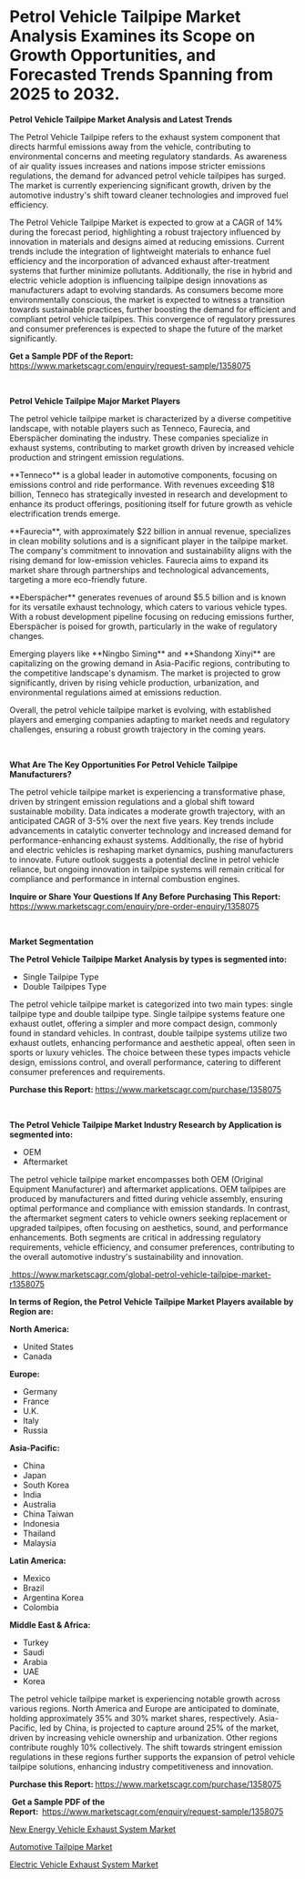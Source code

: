 <p><h1>Petrol Vehicle Tailpipe Market Analysis Examines its Scope on Growth Opportunities, and Forecasted Trends Spanning from 2025 to 2032.</h1></p><p><strong>Petrol Vehicle Tailpipe Market Analysis and Latest Trends</strong></p>
<p><p>The Petrol Vehicle Tailpipe refers to the exhaust system component that directs harmful emissions away from the vehicle, contributing to environmental concerns and meeting regulatory standards. As awareness of air quality issues increases and nations impose stricter emissions regulations, the demand for advanced petrol vehicle tailpipes has surged. The market is currently experiencing significant growth, driven by the automotive industry's shift toward cleaner technologies and improved fuel efficiency. </p><p>The Petrol Vehicle Tailpipe Market is expected to grow at a CAGR of 14% during the forecast period, highlighting a robust trajectory influenced by innovation in materials and designs aimed at reducing emissions. Current trends include the integration of lightweight materials to enhance fuel efficiency and the incorporation of advanced exhaust after-treatment systems that further minimize pollutants. Additionally, the rise in hybrid and electric vehicle adoption is influencing tailpipe design innovations as manufacturers adapt to evolving standards. As consumers become more environmentally conscious, the market is expected to witness a transition towards sustainable practices, further boosting the demand for efficient and compliant petrol vehicle tailpipes. This convergence of regulatory pressures and consumer preferences is expected to shape the future of the market significantly.</p></p>
<p><strong>Get a Sample PDF of the Report:&nbsp;</strong> <a href="https://www.marketscagr.com/enquiry/request-sample/1358075?utm_campaign=2113&utm_medium=2&utm_source=Github&utm_content=ia&utm_term=30032025&utm_id=petrol-vehicle-tailpipe">https://www.marketscagr.com/enquiry/request-sample/1358075</a></p>
<p>&nbsp;</p>
<p><strong>Petrol Vehicle Tailpipe Major Market Players</strong></p>
<p><p>The petrol vehicle tailpipe market is characterized by a diverse competitive landscape, with notable players such as Tenneco, Faurecia, and Eberspächer dominating the industry. These companies specialize in exhaust systems, contributing to market growth driven by increased vehicle production and stringent emission regulations.</p><p>**Tenneco** is a global leader in automotive components, focusing on emissions control and ride performance. With revenues exceeding $18 billion, Tenneco has strategically invested in research and development to enhance its product offerings, positioning itself for future growth as vehicle electrification trends emerge.</p><p>**Faurecia**, with approximately $22 billion in annual revenue, specializes in clean mobility solutions and is a significant player in the tailpipe market. The company's commitment to innovation and sustainability aligns with the rising demand for low-emission vehicles. Faurecia aims to expand its market share through partnerships and technological advancements, targeting a more eco-friendly future.</p><p>**Eberspächer** generates revenues of around $5.5 billion and is known for its versatile exhaust technology, which caters to various vehicle types. With a robust development pipeline focusing on reducing emissions further, Eberspächer is poised for growth, particularly in the wake of regulatory changes.</p><p>Emerging players like **Ningbo Siming** and **Shandong Xinyi** are capitalizing on the growing demand in Asia-Pacific regions, contributing to the competitive landscape's dynamism. The market is projected to grow significantly, driven by rising vehicle production, urbanization, and environmental regulations aimed at emissions reduction.</p><p>Overall, the petrol vehicle tailpipe market is evolving, with established players and emerging companies adapting to market needs and regulatory challenges, ensuring a robust growth trajectory in the coming years.</p></p>
<p>&nbsp;</p>
<p><strong>What Are The Key Opportunities For Petrol Vehicle Tailpipe Manufacturers?</strong></p>
<p><p>The petrol vehicle tailpipe market is experiencing a transformative phase, driven by stringent emission regulations and a global shift toward sustainable mobility. Data indicates a moderate growth trajectory, with an anticipated CAGR of 3-5% over the next five years. Key trends include advancements in catalytic converter technology and increased demand for performance-enhancing exhaust systems. Additionally, the rise of hybrid and electric vehicles is reshaping market dynamics, pushing manufacturers to innovate. Future outlook suggests a potential decline in petrol vehicle reliance, but ongoing innovation in tailpipe systems will remain critical for compliance and performance in internal combustion engines.</p></p>
<p><strong>Inquire or Share Your Questions If Any Before Purchasing This Report:</strong> <a href="https://www.marketscagr.com/enquiry/pre-order-enquiry/1358075?utm_campaign=2113&utm_medium=2&utm_source=Github&utm_content=ia&utm_term=30032025&utm_id=petrol-vehicle-tailpipe">https://www.marketscagr.com/enquiry/pre-order-enquiry/1358075</a></p>
<p>&nbsp;</p>
<p><strong>Market Segmentation</strong></p>
<p><strong>The Petrol Vehicle Tailpipe Market Analysis by types is segmented into:</strong></p>
<p><ul><li>Single Tailpipe Type</li><li>Double Tailpipes Type</li></ul></p>
<p><p>The petrol vehicle tailpipe market is categorized into two main types: single tailpipe type and double tailpipe type. Single tailpipe systems feature one exhaust outlet, offering a simpler and more compact design, commonly found in standard vehicles. In contrast, double tailpipe systems utilize two exhaust outlets, enhancing performance and aesthetic appeal, often seen in sports or luxury vehicles. The choice between these types impacts vehicle design, emissions control, and overall performance, catering to different consumer preferences and requirements.</p></p>
<p><strong>Purchase this Report:&nbsp;</strong><a href="https://www.marketscagr.com/purchase/1358075?utm_campaign=2113&utm_medium=2&utm_source=Github&utm_content=ia&utm_term=30032025&utm_id=petrol-vehicle-tailpipe">https://www.marketscagr.com/purchase/1358075</a></p>
<p>&nbsp;</p>
<p><strong>The Petrol Vehicle Tailpipe Market Industry Research by Application is segmented into:</strong></p>
<p><ul><li>OEM</li><li>Aftermarket</li></ul></p>
<p><p>The petrol vehicle tailpipe market encompasses both OEM (Original Equipment Manufacturer) and aftermarket applications. OEM tailpipes are produced by manufacturers and fitted during vehicle assembly, ensuring optimal performance and compliance with emission standards. In contrast, the aftermarket segment caters to vehicle owners seeking replacement or upgraded tailpipes, often focusing on aesthetics, sound, and performance enhancements. Both segments are critical in addressing regulatory requirements, vehicle efficiency, and consumer preferences, contributing to the overall automotive industry's sustainability and innovation.</p></p>
<p><a href="https://www.marketscagr.com/global-petrol-vehicle-tailpipe-market-r1358075?utm_campaign=2113&utm_medium=2&utm_source=Github&utm_content=ia&utm_term=30032025&utm_id=petrol-vehicle-tailpipe">&nbsp;https://www.marketscagr.com/global-petrol-vehicle-tailpipe-market-r1358075</a></p>
<p><strong>In terms of Region, the Petrol Vehicle Tailpipe Market Players available by Region are:</strong></p>
<p>
    <p> <strong> North America: </strong>
        <ul>
            <li>United States</li>
            <li>Canada</li>
        </ul>
        </p> 
    <p> <strong> Europe: </strong>
        <ul>
            <li>Germany</li>
            <li>France</li>
            <li>U.K.</li>
            <li>Italy</li>
            <li>Russia</li>
        </ul>
        </p> 
    <p> <strong> Asia-Pacific: </strong>
        <ul>
            <li>China</li>
            <li>Japan</li>
            <li>South Korea</li>
            <li>India</li>
            <li>Australia</li>
            <li>China Taiwan</li>
            <li>Indonesia</li>
            <li>Thailand</li>
            <li>Malaysia</li>
        </ul>
        </p> 
    <p> <strong> Latin America: </strong>
        <ul>
            <li>Mexico</li>
            <li>Brazil</li>
            <li>Argentina Korea</li>
            <li>Colombia</li>
        </ul>
        </p> 
    <p> <strong> Middle East & Africa: </strong>
        <ul>
            <li>Turkey</li>
            <li>Saudi</li>
            <li>Arabia</li>
            <li>UAE</li>
            <li>Korea</li>
        </ul>
    </p>
    </p>
<p><p>The petrol vehicle tailpipe market is experiencing notable growth across various regions. North America and Europe are anticipated to dominate, holding approximately 35% and 30% market shares, respectively. Asia-Pacific, led by China, is projected to capture around 25% of the market, driven by increasing vehicle ownership and urbanization. Other regions contribute roughly 10% collectively. The shift towards stringent emission regulations in these regions further supports the expansion of petrol vehicle tailpipe solutions, enhancing industry competitiveness and innovation.</p></p>
<p><strong>Purchase this Report: </strong><a href="https://www.marketscagr.com/purchase/1358075?utm_campaign=2113&utm_medium=2&utm_source=Github&utm_content=ia&utm_term=30032025&utm_id=petrol-vehicle-tailpipe">https://www.marketscagr.com/purchase/1358075</a></p>
<p>&nbsp;<strong>Get a Sample PDF of the Report:&nbsp;&nbsp;</strong><a href="https://www.marketscagr.com/enquiry/request-sample/1358075?utm_campaign=2113&utm_medium=2&utm_source=Github&utm_content=ia&utm_term=30032025&utm_id=petrol-vehicle-tailpipe">https://www.marketscagr.com/enquiry/request-sample/1358075</a></p>
<p><strong></strong></p>
<p><p><a href="https://github.com/krookplier6h/Market-Research-Report-List-1/blob/main/new-energy-vehicle-exhaust-system-market.md?utm_campaign=2113&utm_medium=2&utm_source=Github&utm_content=ia&utm_term=30032025&utm_id=petrol-vehicle-tailpipe">New Energy Vehicle Exhaust System Market</a></p><p><a href="https://github.com/mharielmesa/Market-Research-Report-List-5/blob/main/automotive-tailpipe-market.md?utm_campaign=2113&utm_medium=2&utm_source=Github&utm_content=ia&utm_term=30032025&utm_id=petrol-vehicle-tailpipe">Automotive Tailpipe Market</a></p><p><a href="https://github.com/dringals/Market-Research-Report-List-6/blob/main/electric-vehicle-exhaust-system-market.md?utm_campaign=2113&utm_medium=2&utm_source=Github&utm_content=ia&utm_term=30032025&utm_id=petrol-vehicle-tailpipe">Electric Vehicle Exhaust System Market</a></p></p>